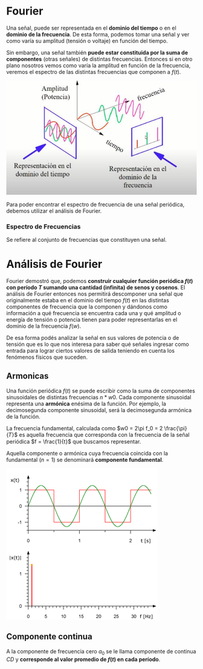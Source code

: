 # Fourier

Una señal, puede ser representada en el **dominio del tiempo** o en el **dominio de la frecuencia**. De esta forma, podemos tomar una señal y ver como varía su amplitud (tensión o voltaje) en función del tiempo.

Sin embargo, una señal también **puede estar constituida por la suma de componentes** (otras señales) de distintas frecuencias. Entonces si en otro plano nosotros vemos como varía la amplitud en función de la frecuencia, veremos el espectro de las distintas frecuencias que componen a $f(t)$.

![dominio_tiempo_frecuencia](../assets/dominio_tiempo_frecuencia.png)

Para poder encontrar el espectro de frecuencia de una señal periódica, debemos utilizar el análisis de Fourier.

### Espectro de Frecuencias

Se refiere al conjunto de frecuencias que constituyen una señal.

# Análisis de Fourier

Fourier demostró que, podemos **construir cualquier función periódica $f(t)$ con período $T$ sumando una cantidad (infinita) de senos y cosenos**. El análisis de Fourier entonces nos permitirá descomponer una señal que originalmente estaba en el dominio del tiempo $f(t)$ en las distintas componentes de frecuencia que la componen y dándonos como información a qué frecuencia se encuentra cada una y qué amplitud o energía de tensión o potencia tienen para poder representarlas en el dominio de la frecuencia $f(w)$.

De esa forma podés analizar la señal en sus valores de potencia o de tensión que es lo que nos interesa para saber qué señales ingresar como entrada para lograr ciertos valores de salida teniendo en cuenta los fenómenos físicos que suceden.

## Armonicas

Una función periódica $f(t)$ se puede escribir como la suma de componentes sinusoidales de distintas frecuencias $n * w0$. Cada componente sinusoidal representa una **armónica** enésima de la función. Por ejemplo, la decimosegunda componente sinusoidal, será la decimosegunda armónica de la función.

La frecuencia fundamental, calculada como $w0 = 2\pi f_0 = 2 \frac{\pi}{𝑇}$ es aquella frecuencia que corresponda con la frecuencia de la señal periódica $f = \frac{1}{t}$ que buscamos representar.

Aquella componente o armónica cuya frecuencia coincida con la fundamental ($n=1$) se denominará **componente fundamental**.

![transformada_fourier](../assets/transformada_fourier.gif)

## Componente continua

A la componente de frecuencia cero $a_0$ se le llama componente de continua $CD$ y **corresponde al valor promedio de $f(t)$ en cada período**.